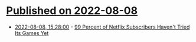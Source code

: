 # [Published on 2022-08-08](index.md)

* [2022-08-08, 15:28:00](https://games.slashdot.org/story/22/08/08/1528254/99-percent-of-netflix-subscribers-havent-tried-its-games-yet?utm_source=rss1.0mainlinkanon&utm_medium=feed) - [99 Percent of Netflix Subscribers Haven't Tried Its Games Yet](https://games.slashdot.org/story/22/08/08/1528254/99-percent-of-netflix-subscribers-havent-tried-its-games-yet?utm_source=rss1.0mainlinkanon&utm_medium=feed)
